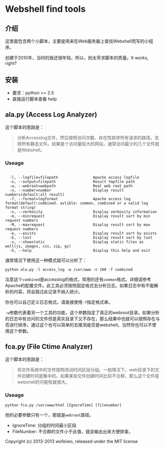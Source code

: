 Webshell find tools
===

## 介绍

这里面包含两个小脚本，主要是用来在Web服务器上查找Webshell而写的小程序。

创建于2010年，当时的我还很年轻。所以，别太苛求脚本的质量。It works, right?

## 安装

* 要求：python >= 2.5
* 直接运行脚本查看 help

## ala.py (Access Log Analyzer)

这个脚本的思路是：
> 分析Accesslog文件，然后按照访问次数、存在性排序所有请求的路径。去除所有静态文件。如果是个访问量较大的网站，通常访问最少的几个文件就是Webshell。

### Useage

```

  -l, --logfile=filepath                Apache access logfile
  -o, --output=filepath                 Result tmpfile path
  -w, --webroot=webpath                 Real web root path
  -n, --number=number                   Display result numbers(default:all result)
  -f, --format=logformat                Apache access log format(default:combined. avlible: common, combined or a valid log format string)
  -v, --verbosity                       Display verbosity information  
  -m, --minrequest                      Display result sort by min request numbers
  -M, --maxrequest                      Display result sort by max request numbers
  -e, --exists                          Display result sort by exists
  -E, --lost                            Display result sort by lost
  -s, --showstatic                      Display static files as well(js, images, css, zip, gz)
  -h, --help                            Display this help and exit

```

通常情况下使用这一种模式就可以分析了：


```
python ala.py -l access_log -w /var/www -n 100 -f combined
```

注意这个`combined`是accesslog的格式，常用的还有`common`格式。详细请参考Apache的配置文件。此工具必须按照固定格式去分析日志。如果日志中有不能解析的内容，将会跳过此记录不纳入统计。

你也可以自己定义日志格式。请直接使用`-f`指定格式串。

`-w`参数代表着另一个工具的功能，这个参数指定了真正的webroot目录。如果分析的日志中有访问的文件但是真实目录下又不存在，那么结果中也就可以按照存在与否进行排序。通过这个也可以简单的去推测是否是webshell。当然你也可以不使用这个参数。

## fca.py (File Ctime Analyzer)

这个脚本的思路是：
> 将文件系统中的文件按照改动时间区段分组。一般情况下，web目录下的文件创建时间是集中的。如果某些文件创建时间比较不合群，那么这个文件是webshell的可能性就很大。

### Useage

```
python fca.py /var/www/html [IgnoreTime] [filenumber]
```

他的必要参数只有一个，那就是`webroot`路径。

* IgnoreTime: 分组的时间最小区段
* FileNumber: 不合群的文件小于此值，就会输出出来方便排查。

Copyright (c) 2013-2013 wofeiwo, released under the MIT license